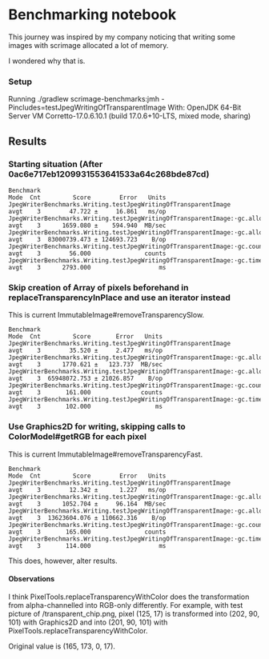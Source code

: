 # Benchmarking notebook

This journey was inspired by my company noticing that writing some images with scrimage allocated a lot of memory.

I wondered why that is.

### Setup
Running
./gradlew scrimage-benchmarks:jmh -Pincludes=testJpegWritingOfTransparentImage
With:
OpenJDK 64-Bit Server VM Corretto-17.0.6.10.1 (build 17.0.6+10-LTS, mixed mode, sharing)

## Results

### Starting situation (After 0ac6e717eb1209931553641533a64c268bde87cd)
```
Benchmark                                                                           Mode  Cnt         Score        Error   Units
JpegWriterBenchmarks.Writing.testJpegWritingOfTransparentImage                      avgt    3        47.722 ±     16.861   ms/op
JpegWriterBenchmarks.Writing.testJpegWritingOfTransparentImage:·gc.alloc.rate       avgt    3      1659.080 ±    594.940  MB/sec
JpegWriterBenchmarks.Writing.testJpegWritingOfTransparentImage:·gc.alloc.rate.norm  avgt    3  83000739.473 ± 124693.723    B/op
JpegWriterBenchmarks.Writing.testJpegWritingOfTransparentImage:·gc.count            avgt    3        56.000               counts
JpegWriterBenchmarks.Writing.testJpegWritingOfTransparentImage:·gc.time             avgt    3      2793.000                   ms
```

### Skip creation of Array of pixels beforehand in replaceTransparencyInPlace and use an iterator instead
This is current ImmutableImage#removeTransparencySlow.
```
Benchmark                                                                           Mode  Cnt         Score       Error   Units
JpegWriterBenchmarks.Writing.testJpegWritingOfTransparentImage                      avgt    3        35.520 ±     2.477   ms/op
JpegWriterBenchmarks.Writing.testJpegWritingOfTransparentImage:·gc.alloc.rate       avgt    3      1770.621 ±   123.737  MB/sec
JpegWriterBenchmarks.Writing.testJpegWritingOfTransparentImage:·gc.alloc.rate.norm  avgt    3  65948072.753 ± 21026.857    B/op
JpegWriterBenchmarks.Writing.testJpegWritingOfTransparentImage:·gc.count            avgt    3       161.000              counts
JpegWriterBenchmarks.Writing.testJpegWritingOfTransparentImage:·gc.time             avgt    3       102.000                  ms
```

### Use Graphics2D for writing, skipping calls to ColorModel#getRGB for each pixel
This is current ImmutableImage#removeTransparencyFast.
```
Benchmark                                                                           Mode  Cnt         Score        Error   Units
JpegWriterBenchmarks.Writing.testJpegWritingOfTransparentImage                      avgt    3        12.342 ±      1.227   ms/op
JpegWriterBenchmarks.Writing.testJpegWritingOfTransparentImage:·gc.alloc.rate       avgt    3      1052.704 ±     96.164  MB/sec
JpegWriterBenchmarks.Writing.testJpegWritingOfTransparentImage:·gc.alloc.rate.norm  avgt    3  13623604.076 ± 110662.316    B/op
JpegWriterBenchmarks.Writing.testJpegWritingOfTransparentImage:·gc.count            avgt    3       165.000               counts
JpegWriterBenchmarks.Writing.testJpegWritingOfTransparentImage:·gc.time             avgt    3       114.000                   ms
```
This does, however, alter results.

#### Observations
I think PixelTools.replaceTransparencyWithColor does the transformation from alpha-channelled into RGB-only differently.
For example, with test picture of /transparent_chip.png, pixel (125, 17) is transformed into (202, 90, 101) with
Graphics2D and into (201, 90, 101) with PixelTools.replaceTransparencyWithColor.

Original value is (165, 173, 0, 17).

